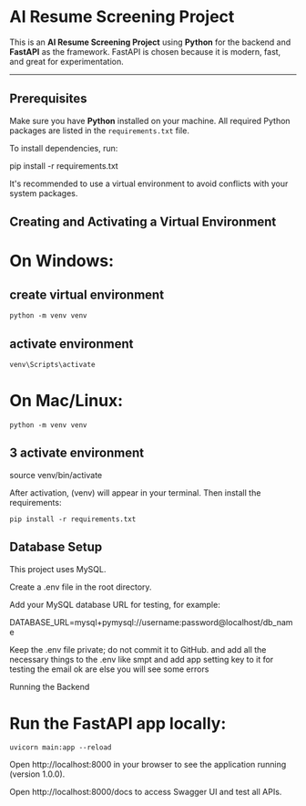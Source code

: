 # AI Resume Screening Project

This is an **AI Resume Screening Project** using **Python** for the backend and **FastAPI** as the framework. FastAPI is chosen because it is modern, fast, and great for experimentation.  

---

## Prerequisites

Make sure you have **Python** installed on your machine. All required Python packages are listed in the `requirements.txt` file.

To install dependencies, run:

pip install -r requirements.txt 

It's recommended to use a virtual environment to avoid conflicts with your system packages.

## Creating and Activating a Virtual Environment

# On Windows:

## create virtual environment
```python -m venv venv ```

## activate environment
```venv\Scripts\activate ``` 

# On Mac/Linux:

```python -m venv venv```

## 3 activate environment
source venv/bin/activate  

After activation, (venv) will appear in your terminal. Then install the requirements:

``` pip install -r requirements.txt ```

## Database Setup

This project uses MySQL.

Create a .env file in the root directory.

Add your MySQL database URL for testing, for example:

DATABASE_URL=mysql+pymysql://username:password@localhost/db_name

Keep the .env file private; do not commit it to GitHub. and add all the necessary things to the .env like smpt and add app setting key to it for testing the email ok are else you will see some errors

Running the Backend

# Run the FastAPI app locally:

```uvicorn main:app --reload```


Open http://localhost:8000 in your browser to see the application running (version 1.0.0).

Open http://localhost:8000/docs to access Swagger UI and test all APIs.
